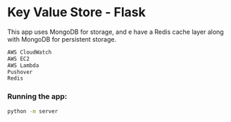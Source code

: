 # Key Value Store - Flask

This app uses MongoDB for storage, and  e have a Redis cache layer along with MongoDB for persistent storage.

```bash
AWS CloudWatch
AWS EC2
AWS Lambda
Pushover
Redis
```

### Running the app:
```bash
python -m server
```
